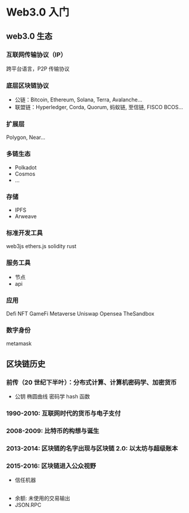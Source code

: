 # Web3.0 入门

## web3.0 生态

### 互联网传输协议（IP）

跨平台语言，P2P 传输协议

### 底层区块链协议

- 公链：Bitcoin, Ethereum, Solana, Terra, Avalanche...
- 联盟链：Hyperledger, Corda, Quorum, 蚂蚁链, 至信链, FISCO BCOS...

### 扩展层

Polygon, Near...

### 多链生态

- Polkadot
- Cosmos
- ...

### 存储

- IPFS
- Arweave

### 标准开发工具

web3js ethers.js solidity rust

### 服务工具

- 节点
- api

### 应用

Defi NFT GameFi Metaverse Uniswap Opensea TheSandbox

### 数字身份

metamask

## 区块链历史

### 前传（20 世纪下半叶）：分布式计算、计算机密码学、加密货币

- 公钥 椭圆曲线 密码学 hash 函数

### 1990-2010: 互联网时代的货币与电子支付

### 2008-2009: 比特币的构想与诞生

### 2013-2014: 区块链的名字出现与区块链 2.0: 以太坊与超级账本

### 2015-2016: 区块链进入公众视野

- 信任机器

##

- 余额: 未使用的交易输出
- JSON.RPC
